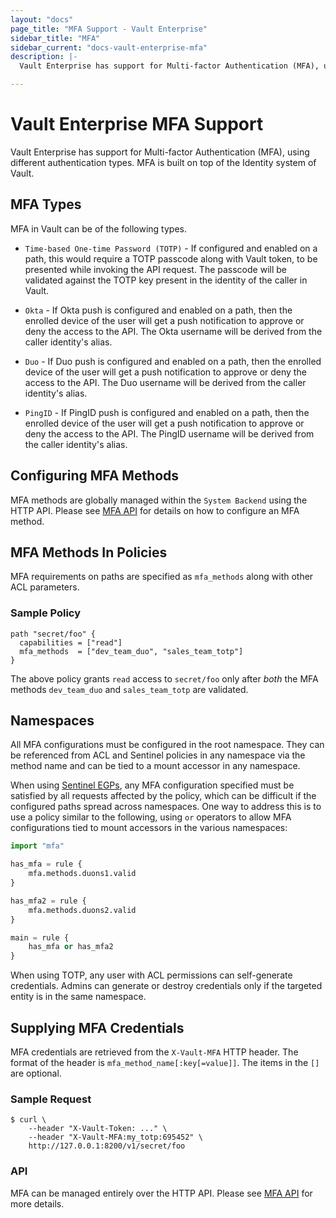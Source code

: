 ```yaml
---
layout: "docs"
page_title: "MFA Support - Vault Enterprise"
sidebar_title: "MFA"
sidebar_current: "docs-vault-enterprise-mfa"
description: |-
  Vault Enterprise has support for Multi-factor Authentication (MFA), using different authentication types.

---
```


# Vault Enterprise MFA Support

Vault Enterprise has support for Multi-factor Authentication (MFA), using
different authentication types. MFA is built on top of the Identity system of
Vault.

## MFA Types

MFA in Vault can be of the following types.

- `Time-based One-time Password (TOTP)` - If configured and enabled on a path,
  this would require a TOTP passcode along with Vault token, to be presented
  while invoking the API request. The passcode will be validated against the
  TOTP key present in the identity of the caller in Vault.

- `Okta` - If Okta push is configured and enabled on a path, then the enrolled
  device of the user will get a push notification to approve or deny the access
  to the API. The Okta username will be derived from the caller identity's
  alias.

- `Duo` - If Duo push is configured and enabled on a path, then the enrolled
  device of the user will get a push notification to approve or deny the access
  to the API. The Duo username will be derived from the caller identity's
  alias.

- `PingID` - If PingID push is configured and enabled on a path, then the
  enrolled device of the user will get a push notification to approve or deny
  the access to the API. The PingID username will be derived from the caller
  identity's alias.

## Configuring MFA Methods

MFA methods are globally managed within the `System Backend` using the HTTP API.
Please see [MFA API](/api/system/mfa.html) for details on how to configure an MFA
method.

## MFA Methods In Policies

MFA requirements on paths are specified as `mfa_methods` along with other ACL
parameters.

### Sample Policy

```hcl
path "secret/foo" {
  capabilities = ["read"]
  mfa_methods  = ["dev_team_duo", "sales_team_totp"]
}
```

The above policy grants `read` access to `secret/foo` only after *both* the MFA
methods `dev_team_duo` and `sales_team_totp` are validated.

## Namespaces

All MFA configurations must be configured in the root namespace. They can be
referenced from ACL and Sentinel policies in any namespace via the method name
and can be tied to a mount accessor in any namespace.

When using [Sentinel
EGPs](/docs/enterprise/sentinel/index.html#endpoint-governing-policies-egps-),
any MFA configuration specified must be satisfied by all requests affected by
the policy, which can be difficult if the configured paths spread across
namespaces. One way to address this is to use a policy similar to the
following, using `or` operators to allow MFA configurations tied to mount
accessors in the various namespaces:

```python
import "mfa"

has_mfa = rule {
    mfa.methods.duons1.valid
}

has_mfa2 = rule {
    mfa.methods.duons2.valid
}

main = rule {
    has_mfa or has_mfa2
}
```

When using TOTP, any user with ACL permissions can self-generate credentials.
Admins can generate or destroy credentials only if the targeted entity is in
the same namespace.

## Supplying MFA Credentials

MFA credentials are retrieved from the `X-Vault-MFA` HTTP header. The format of
the header is `mfa_method_name[:key[=value]]`. The items in the `[]` are
optional.

### Sample Request

```
$ curl \
    --header "X-Vault-Token: ..." \
    --header "X-Vault-MFA:my_totp:695452" \
    http://127.0.0.1:8200/v1/secret/foo
```

### API

MFA can be managed entirely over the HTTP API. Please see [MFA API](/api/system/mfa.html) for more details.
